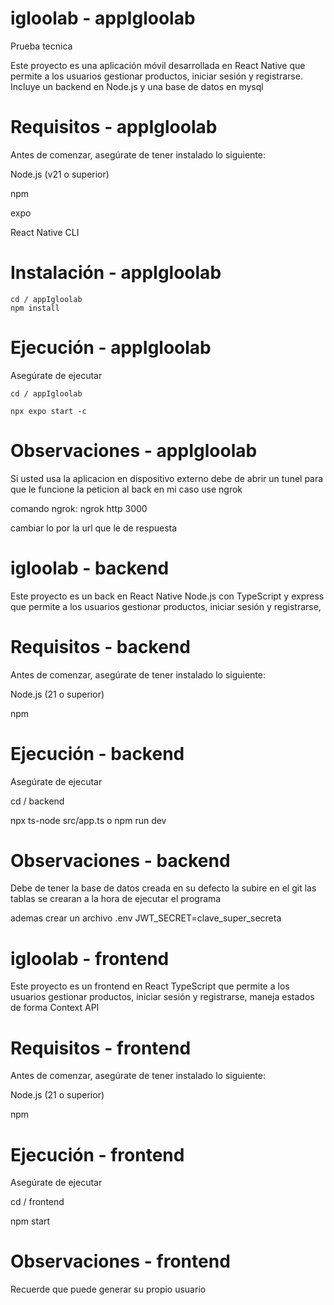 # igloolab - appIgloolab

Prueba tecnica

Este proyecto es una aplicación móvil desarrollada en React Native que permite a los usuarios gestionar productos, iniciar sesión y registrarse. Incluye un backend en Node.js y una base de datos en mysql

# Requisitos - appIgloolab

Antes de comenzar, asegúrate de tener instalado lo siguiente:

Node.js (v21 o superior)

npm

expo

React Native CLI

# Instalación - appIgloolab

    cd / appIgloolab
    npm install

# Ejecución - appIgloolab

Asegúrate de ejecutar

    cd / appIgloolab

    npx expo start -c

# Observaciones - appIgloolab

Si usted usa la aplicacion en dispositivo externo debe de abrir un tunel
para que le funcione la peticion al back en mi caso use ngrok

comando ngrok: ngrok http 3000

cambiar lo por la url que le de respuesta

# igloolab - backend

Este proyecto es un back en React Native Node.js con TypeScript y express que permite a los usuarios gestionar productos, iniciar sesión y registrarse,

# Requisitos - backend

Antes de comenzar, asegúrate de tener instalado lo siguiente:

Node.js (21 o superior)

npm

# Ejecución - backend

Asegúrate de ejecutar

cd / backend

npx ts-node src/app.ts o npm run dev

# Observaciones - backend

Debe de tener la base de datos creada en su defecto la subire en el git
las tablas se crearan a la hora de ejecutar el programa

ademas crear un archivo .env JWT_SECRET=clave_super_secreta

# igloolab - frontend

Este proyecto es un frontend en React TypeScript que permite a los usuarios gestionar productos, iniciar sesión y registrarse, maneja estados de forma Context API

# Requisitos - frontend

Antes de comenzar, asegúrate de tener instalado lo siguiente:

Node.js (21 o superior)

npm

# Ejecución - frontend

Asegúrate de ejecutar

cd / frontend

npm start

# Observaciones - frontend

Recuerde que puede generar su propio usuario
